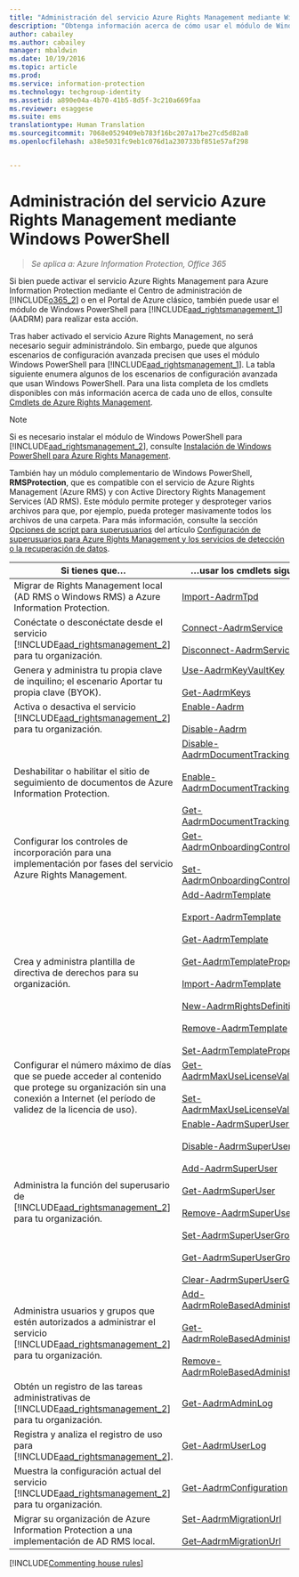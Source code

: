 ```yaml
---
title: "Administración del servicio Azure Rights Management mediante Windows PowerShell | Azure Information Protection"
description: "Obtenga información acerca de cómo usar el módulo de Windows PowerShell del servicio Azure Rights Management (AADRM) para Azure Information Protection con el fin de administrar este servicio para la organización."
author: cabailey
ms.author: cabailey
manager: mbaldwin
ms.date: 10/19/2016
ms.topic: article
ms.prod: 
ms.service: information-protection
ms.technology: techgroup-identity
ms.assetid: a890e04a-4b70-41b5-8d5f-3c210a669faa
ms.reviewer: esaggese
ms.suite: ems
translationtype: Human Translation
ms.sourcegitcommit: 7068e0529409eb783f16bc207a17be27cd5d82a8
ms.openlocfilehash: a38e5031fc9eb1c076d1a230733bf851e57af298


---
```


# <a name="administering-the-azure-rights-management-service-by-using-windows-powershell"></a>Administración del servicio Azure Rights Management mediante Windows PowerShell

>*Se aplica a: Azure Information Protection, Office 365*

Si bien puede activar el servicio Azure Rights Management para Azure Information Protection mediante el Centro de administración de [!INCLUDE[o365_2](../includes/o365_2_md.md)] o en el Portal de Azure clásico, también puede usar el módulo de Windows PowerShell para [!INCLUDE[aad_rightsmanagement_1](../includes/aad_rightsmanagement_1_md.md)] (AADRM) para realizar esta acción.

Tras haber activado el servicio Azure Rights Management, no será necesario seguir administrándolo. Sin embargo, puede que algunos escenarios de configuración avanzada precisen que uses el módulo Windows PowerShell para [!INCLUDE[aad_rightsmanagement_1](../includes/aad_rightsmanagement_1_md.md)]. La tabla siguiente enumera algunos de los escenarios de configuración avanzada que usan Windows PowerShell. Para una lista completa de los cmdlets disponibles con más información acerca de cada uno de ellos, consulte [Cmdlets de Azure Rights Management](http://msdn.microsoft.com/library/azure/dn629398.aspx).

> [!NOTE]
> Si es necesario instalar el módulo de Windows PowerShell para [!INCLUDE[aad_rightsmanagement_2](../includes/aad_rightsmanagement_2_md.md)], consulte [Instalación de Windows PowerShell para Azure Rights Management](install-powershell.md).

También hay un módulo complementario de Windows PowerShell, **RMSProtection**, que es compatible con el servicio de Azure Rights Management (Azure RMS) y con Active Directory Rights Management Services (AD RMS). Este módulo permite proteger y desproteger varios archivos para que, por ejemplo, pueda proteger masivamente todos los archivos de una carpeta. Para más información, consulte la sección [Opciones de script para superusuarios](configure-super-users.md#scripting-options-for-super-users) del artículo [Configuración de superusuarios para Azure Rights Management y los servicios de detección o la recuperación de datos](configure-super-users.md).

|Si tienes que…|…usar los cmdlets siguientes|
|-------------------|------------------------------|
|Migrar de Rights Management local (AD RMS o Windows RMS) a Azure Information Protection.|[Import-AadrmTpd](http://msdn.microsoft.com/library/azure/dn857523.aspx)|
|Conéctate o desconéctate desde el servicio [!INCLUDE[aad_rightsmanagement_2](../includes/aad_rightsmanagement_2_md.md)] para tu organización.|[Connect-AadrmService](http://msdn.microsoft.com/library/azure/dn629415.aspx)<br /><br />[Disconnect-AadrmService](http://msdn.microsoft.com/library/azure/dn629416.aspx)|
|Genera y administra tu propia clave de inquilino; el escenario Aportar tu propia clave (BYOK).|[Use-AadrmKeyVaultKey](https://msdn.microsoft.com/library/azure/mt759829.aspx)<br /><br />[Get-AadrmKeys](http://msdn.microsoft.com/library/azure/dn629420.aspx)|
|Activa o desactiva el servicio [!INCLUDE[aad_rightsmanagement_2](../includes/aad_rightsmanagement_2_md.md)] para tu organización.|[Enable-Aadrm](http://msdn.microsoft.com/library/azure/dn629412.aspx)<br /><br />[Disable-Aadrm](http://msdn.microsoft.com/library/azure/dn629422.aspx)|
|Deshabilitar o habilitar el sitio de seguimiento de documentos de Azure Information Protection.|[Disable-AadrmDocumentTrackingFeature](https://msdn.microsoft.com/library/azure/mt548471.aspx)<br /><br />[Enable-AadrmDocumentTrackingFeature](https://msdn.microsoft.com/library/azure/mt548469.aspx)<br /><br />[Get-AadrmDocumentTrackingFeature](https://msdn.microsoft.com/library/azure/mt548470.aspx)|
|Configurar los controles de incorporación para una implementación por fases del servicio Azure Rights Management.|[Get-AadrmOnboardingControlPolicy](http://msdn.microsoft.com/library/azure/dn857522.aspx)<br /><br />[Set-AadrmOnboardingControlPolicy](http://msdn.microsoft.com/library/azure/dn857521.aspx)|
|Crea y administra plantilla de directiva de derechos para su organización.|[Add-AadrmTemplate](http://msdn.microsoft.com/library/azure/dn727075.aspx)<br /><br />[Export-AadrmTemplate](http://msdn.microsoft.com/library/azure/dn727078.aspx)<br /><br />[Get-AadrmTemplate](http://msdn.microsoft.com/library/azure/dn727079.aspx)<br /><br />[Get-AadrmTemplateProperty](http://msdn.microsoft.com/library/azure/dn727081.aspx)<br /><br />[Import-AadrmTemplate](http://msdn.microsoft.com/library/azure/dn727077.aspx)<br /><br />[New-AadrmRightsDefinition](http://msdn.microsoft.com/library/azure/dn727080.aspx)<br /><br />[Remove-AadrmTemplate](http://msdn.microsoft.com/library/azure/dn727082.aspx)<br /><br />[Set-AadrmTemplateProperty](http://msdn.microsoft.com/library/azure/dn727076.aspx)|
|Configurar el número máximo de días que se puede acceder al contenido que protege su organización sin una conexión a Internet (el período de validez de la licencia de uso).|[Get-AadrmMaxUseLicenseValidityTime](https://msdn.microsoft.com/library/azure/dn932062.aspx)<br /><br />[Set-AadrmMaxUseLicenseValidityTime](https://msdn.microsoft.com/library/azure/dn932063.aspx)|
|Administra la función del superusario de [!INCLUDE[aad_rightsmanagement_2](../includes/aad_rightsmanagement_2_md.md)] para tu organización.|[Enable-AadrmSuperUserFeature](https://msdn.microsoft.com/library/azure/dn629400.aspx)<br /><br />[Disable-AadrmSuperUserFeature](https://msdn.microsoft.com/library/azure/dn629428.aspx)<br /><br />[Add-AadrmSuperUser](http://msdn.microsoft.com/library/azure/dn629411.aspx)<br /><br />[Get-AadrmSuperUser](https://msdn.microsoft.com/library/azure/dn629408.aspx)<br /><br />[Remove-AadrmSuperUser](https://msdn.microsoft.com/library/azure/dn629405.aspx)<br /><br />[Set-AadrmSuperUserGroup](https://msdn.microsoft.com/library/azure/mt653943.aspx)<br /><br />[Get-AadrmSuperUserGroup](https://msdn.microsoft.com/library/azure/mt653942.aspx)<br /><br />[Clear-AadrmSuperUserGroup](https://msdn.microsoft.com/library/azure/mt653944.aspx)|
|Administra usuarios y grupos que estén autorizados a administrar el servicio [!INCLUDE[aad_rightsmanagement_2](../includes/aad_rightsmanagement_2_md.md)] para tu organización.|[Add-AadrmRoleBasedAdministrator](http://msdn.microsoft.com/library/azure/dn629417.aspx)<br /><br />[Get-AadrmRoleBasedAdministrator](https://msdn.microsoft.com/library/azure/dn629407.aspx)<br /><br />[Remove-AadrmRoleBasedAdministrator](https://msdn.microsoft.com/library/azure/dn629424.aspx)|
|Obtén un registro de las tareas administrativas de [!INCLUDE[aad_rightsmanagement_2](../includes/aad_rightsmanagement_2_md.md)] para tu organización.|[Get-AadrmAdminLog](https://msdn.microsoft.com/library/azure/dn629430.aspx)|
|Registra y analiza el registro de uso para [!INCLUDE[aad_rightsmanagement_2](../includes/aad_rightsmanagement_2_md.md)].|[Get-AadrmUserLog](https://msdn.microsoft.com/library/azure/mt653941.aspx)|
|Muestra la configuración actual del servicio [!INCLUDE[aad_rightsmanagement_2](../includes/aad_rightsmanagement_2_md.md)] para tu organización.|[Get-AadrmConfiguration](http://msdn.microsoft.com/library/azure/dn629410.aspx)|
|Migrar su organización de Azure Information Protection a una implementación de AD RMS local.|[Set-AadrmMigrationUrl](https://msdn.microsoft.com/library/azure/dn629429.aspx)<br /><br />[Get–AadrmMigrationUrl](http://msdn.microsoft.com/library/azure/dn629403.aspx)|

[!INCLUDE[Commenting house rules](../includes/houserules.md)]





<!--HONumber=Jan17_HO4-->


